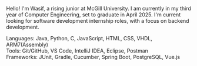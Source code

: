 Hello! I'm Wasif, a rising junior at McGill University. I am currently in my third year of Computer Engineering, set to graduate in April 2025. I'm current looking for software development internship roles, with a focus on backend development.

Languages: Java, Python, C, JavaScript, HTML, CSS, VHDL, ARM7(Assembly) <br>
Tools: Git/GitHub, VS Code, IntelliJ IDEA, Eclipse, Postman <br>
Frameworks: JUnit, Gradle, Cucumber, Spring Boot, PostgreSQL, Vue.js <br>
<!--
**wasifsomji/wasifsomji** is a ✨ _special_ ✨ repository because its `README.md` (this file) appears on your GitHub profile.

Here are some ideas to get you started:

- 🔭 I’m currently working on ...
- 🌱 I’m currently learning ...
- 👯 I’m looking to collaborate on ...
- 🤔 I’m looking for help with ...
- 💬 Ask me about ...
- 📫 How to reach me: ...
- 😄 Pronouns: ...
- ⚡ Fun fact: ...
-->
